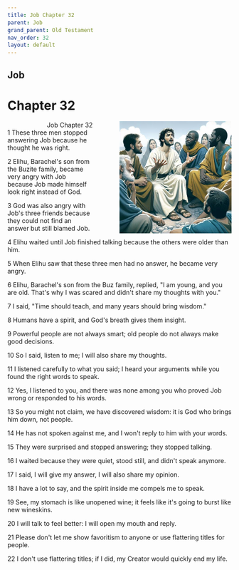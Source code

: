 ```yaml
---
title: Job Chapter 32
parent: Job
grand_parent: Old Testament
nav_order: 32
layout: default
---
```


## Job

# Chapter 32

<div style="clear: both; text-align: right;">
    <img src="/assets/Image/Job/500/32.jpg" alt="Job Chapter 32" class="chapter-image" style="max-width: 50%; height: auto; float: right; margin: 0 0 10px 10px; padding-left: 10%;">
    <figcaption style="font-size: 14px;">Job Chapter 32</figcaption>
</div>
1 These three men stopped answering Job because he thought he was right.

2 Elihu, Barachel's son from the Buzite family, became very angry with Job because Job made himself look right instead of God.

3 God was also angry with Job's three friends because they could not find an answer but still blamed Job.

4 Elihu waited until Job finished talking because the others were older than him.

5 When Elihu saw that these three men had no answer, he became very angry.

6 Elihu, Barachel's son from the Buz family, replied, "I am young, and you are old. That's why I was scared and didn't share my thoughts with you."

7 I said, "Time should teach, and many years should bring wisdom."

8 Humans have a spirit, and God's breath gives them insight.

9 Powerful people are not always smart; old people do not always make good decisions.

10 So I said, listen to me; I will also share my thoughts.

11 I listened carefully to what you said; I heard your arguments while you found the right words to speak.

12 Yes, I listened to you, and there was none among you who proved Job wrong or responded to his words.

13 So you might not claim, we have discovered wisdom: it is God who brings him down, not people.

14 He has not spoken against me, and I won't reply to him with your words.

15 They were surprised and stopped answering; they stopped talking.

16 I waited because they were quiet, stood still, and didn't speak anymore.

17 I said, I will give my answer, I will also share my opinion.

18 I have a lot to say, and the spirit inside me compels me to speak.

19 See, my stomach is like unopened wine; it feels like it's going to burst like new wineskins.

20 I will talk to feel better: I will open my mouth and reply.

21 Please don't let me show favoritism to anyone or use flattering titles for people.

22 I don't use flattering titles; if I did, my Creator would quickly end my life.


